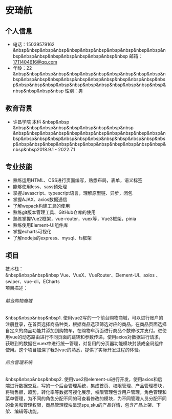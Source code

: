 # 安琦航

## 个人信息

- 电话：15039579162     &nbsp&nbsp&nbsp&nbsp&nbsp&nbsp&nbsp&nbsp&nbsp&nbsp&nbsp&nbsp&nbsp&nbsp&nbsp&nbsp&nbsp&nbsp&nbsp&nbsp  邮箱：1711404616@qq.com
- 年龄：22                  &nbsp&nbsp&nbsp&nbsp&nbsp&nbsp&nbsp&nbsp&nbsp&nbsp&nbsp&nbsp&nbsp&nbsp&nbsp&nbsp&nbsp&nbsp&nbsp&nbsp&nbsp&nbsp&nbsp&nbsp&nbsp&nbsp&nbsp&nbsp&nbsp&nbsp&nbsp&nbsp&nbsp&nbsp&nbsp&nbsp&nbsp&nbsp  性别：男

## 教育背景

- 许昌学院    本科      &nbsp&nbsp &nbsp&nbsp&nbsp&nbsp&nbsp&nbsp&nbsp&nbsp&nbsp &nbsp&nbsp&nbsp&nbsp&nbsp&nbsp&nbsp&nbsp&nbsp&nbsp&nbsp&nbsp&nbsp&nbsp&nbsp&nbsp&nbsp&nbsp&nbsp&nbsp&nbsp&nbsp&nbsp&nbsp&nbsp&nbsp&nbsp&nbsp&nbsp&nbsp&nbsp&nbsp&nbsp&nbsp&nbsp&nbsp2018.9.1 - 2022.7.1

## 专业技能

- 熟练运用HTML、CSS进行页面编写，熟悉布局，表单，语义标签
- 能够使用less、sass预处理
- 掌握Javascript、typescript语言，理解原型链、异步，闭包
- 掌握AJAX、axios数据通信
- 了解wepack构建工具的使用
- 熟练git版本管理工具、GitHub仓库的使用
- 熟练掌握Vue2框架，vue-router，vuex等，Vue3框架，pinia
- 熟练使用Element-UI组件库
- 掌握echarts可视化
- 了解nodejs的express、mysql、fs框架

## 项目

技术栈：<br/>
&nbsp&nbsp&nbsp&nbsp Vue、VueX、VueRouter、Element-UI、axios 、swiper、vue-cli，ECharts<br/>
项目描述：<br/>

###### 前台购物商城

&nbsp&nbsp&nbsp&nbsp1. 使用vue2写的一个前台购物商城，可以进行账户的注册登录，在首页选择商品种类，根据商品选项筛选对应的商品，在商品页面选择自定义的商品功能并添加到购物车，在购物车页面进行商品个数修改并支付。进使用vue的动态路由进行不同页面的跳转和参数传递，使用axios对数据进行请求，获取到的数据在vuex中进行统一管理，对复用的分页器功能模块封装成全局组件使用。这个项目加深了我对vue的熟悉，提供了实际开发过程的体验。

###### 后台管理系统

&nbsp&nbsp&nbsp&nbsp2. 使用vue2和element-ui进行开发，使用axios和后端进行数据交互，写的一个后台管理系统，集成首页、权限管理、产品管理模块，将销售额，趋势，转化率等数据可视化展示，权限管理包含用户管理，角色管理和菜单管理，为不同的角色分配不同的可查看修改的模块，为不同管理人员分配不同的业务和管理权限，商品管理模块呈现spu,sku的产品详情，包含产品上架、下架、编辑等功能。
